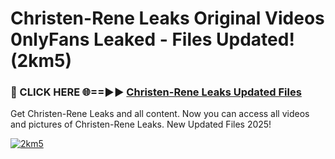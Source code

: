# Christen-Rene Leaks Original Videos 0nlyFans Leaked - Files Updated! (2km5)

<h3>🔴 CLICK HERE 🌐==►► <a href="https://tinyurl.com/x26r9saj" rel="nofollow">Christen-Rene Leaks Updated Files</a></h3>

Get Christen-Rene Leaks and all content. Now you can access all videos and pictures of Christen-Rene Leaks. New Updated Files 2025!

[![2km5](https://i.imgur.com/LkgZPqh.gif)](https://tinyurl.com/x26r9saj)
